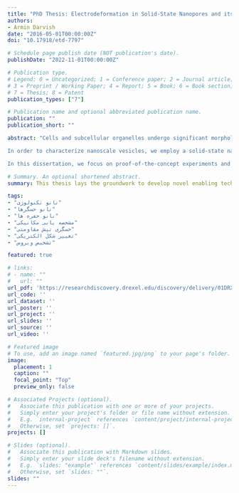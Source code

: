```yaml
---
title: "PhD Thesis: Electrodeformation in Solid-State Nanopores and its Application for Characterization of Nanoscale Vesicles and Viruses"
authors:
- Armin Darvish
date: "2016-05-01T00:00:00Z"
doi: "10.17918/etd-7797"

# Schedule page publish date (NOT publication's date).
publishDate: "2022-11-01T00:00:00Z"

# Publication type.
# Legend: 0 = Uncategorized; 1 = Conference paper; 2 = Journal article;
# 3 = Preprint / Working Paper; 4 = Report; 5 = Book; 6 = Book section;
# 7 = Thesis; 8 = Patent
publication_types: ["7"]

# Publication name and optional abbreviated publication name.
publication: ""
publication_short: ""

abstract: "Cells and subcellular organelles undergo significant morphological changes in their life course, which requires crucial bending on their membranes. Therefore, characterizing the elastic properties of membranes and their deformation behavior has gained significant attention in the past decades. Researchers often use vesicles as model systems to study the mechanical properties of membranes because vesicles form the frame of various sub-cellular organelles such as lysosomes, endosomes, exosomes, as well as the lipid envelope of viruses. However, due to technological limitations, researchers have to use microscale vesicles hundreds of times larger than their naturally-occurring counterparts that are sub-micron in size. Since length-scale plays a crucial role in mechanical properties of vesicles, microscale vesicles are not a reliable model system for many biologically-relevant processes. The main objective of this research is to develop a novel analytical platform that enables measuring the elasticity of nanoscale vesicles.

In order to characterize nanoscale vesicles, we employ a solid-state nanopores and an electric field to form a local strong field inside the pore. Nanoscale vesicles, dispersed in an ionic solution, are then allowed to translocate through the pore, where they undergo a strong DC pulse. Such a strong DC pulse can deform the nanoscale vesicle due to the well-known phenomenon called electrodeformation. By measuring the ionic current through the pore and blockade events caused by vesicle translocation, we characterize the morphology of the translocating vesicle. Hence, electrodeformation in nanopores allows characterizing force-deformation properties of nanoscale vesicles.

In this dissertation, we focus on proof-of-the-concept experiments and particularly investigate the electrodeformation of nanoscale vesicles of varied mechanical properties. First, we show that elastic properties of liposomes can be characterized from their respective resistive pulse measurements. Then, we will use the theories of vesicle electrodeformation and translocation through nanopores to model the morphology of deformed liposomes inside nanopores. Finally, we will use this model along with resistive pulse measurements of human immunodeficiency (HIV) viruses to demonstrate the application of our platform for characterizing mechanical elasticity of viruses at nanoscale. Collectively, our results suggest that electrodeformation in solid-state nanopores can be used to describe the deformation behavior of nanoscale vesicles."

# Summary. An optional shortened abstract.
summary: This thesis lays the groundwork to develop novel enabling technologies based on nanopore resistive pulse sensing for characterization of vesicles’ elastic properties at nanoscale. Our data suggests that such platform can offer significant advantages over current state-of-the-art systems particularly in terms of throughput, costs and operability.

tags:
- "نانو تکنولوژی"
- "نانو حسگرها"
- "نانو حفره ها"
- "مشخصه یابی مکانیکی"
- "حسگری تپش مقاومتی"
- "تغییر شکل الکتریکی"
- "تشخیص ویروس"

featured: true

# links:
# - name: ""
#   url: ""
url_pdf: 'https://researchdiscovery.drexel.edu/discovery/delivery/01DRXU_INST:ResearchRepository/991014632590304721#13321501880004721'
url_code: ''
url_dataset: ''
url_poster: ''
url_project: ''
url_slides: ''
url_source: ''
url_video: ''

# Featured image
# To use, add an image named `featured.jpg/png` to your page's folder. 
image:
  placement: 1
  caption: ""
  focal_point: "Top"
  preview_only: false

# Associated Projects (optional).
#   Associate this publication with one or more of your projects.
#   Simply enter your project's folder or file name without extension.
#   E.g. `internal-project` references `content/project/internal-project/index.md`.
#   Otherwise, set `projects: []`.
projects: []

# Slides (optional).
#   Associate this publication with Markdown slides.
#   Simply enter your slide deck's filename without extension.
#   E.g. `slides: "example"` references `content/slides/example/index.md`.
#   Otherwise, set `slides: ""`.
slides: ""
---
```

